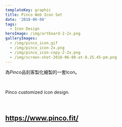 ```yaml
---
templateKey: graphic
title: Pinco Web Icon Set
date: '2018-06-08'
tags:
  - Icon Design
heroImage: /img/artboard-2-2x.png
galleryImages:
  - /img/pinco_icon.gif
  - /img/pinco_icon-2x.png
  - /img/pinco_icon-copy-2-2x.png
  - /img/screen-shot-2018-06-08-at-8.25.45-pm.png
---
```

為Pinco品刻客製化繪製的一套Icon。

<br/>

Pinco customized icon design.

<br/>

## https://www.pinco.fit/
